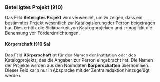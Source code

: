 ### Beteiligtes Projekt (910)

Das Feld **Beteiligtes Projekt** wird verwendet, um zu zeigen, dass ein bestimmtes Projekt wesentlich zur Katalogisierung der Person beigetragen hat. Dies erhöht die Sichtbarkeit von Katalogprojekten und ermöglicht die Benennung von Fördereinrichtungen.

#### Körperschaft (910 $a)

Das Feld **Körperschaft** ist für den Namen der Institution oder des Katalogprojekts, das die Angaben zur Person eingebracht hat. Die Namen der Projekte werden aus den Normdaten **Körperschaften** übernommen. Dieses Feld kann nur in Absprache mit der Zentralredaktion hinzugefügt werden.
